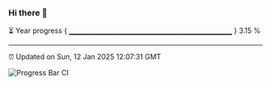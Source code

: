 ### Hi there 👋

⏳ Year progress { ▁▁▁▁▁▁▁▁▁▁▁▁▁▁▁▁▁▁▁▁▁▁▁▁▁▁▁▁▁▁ } 3.15 %

---

⏰ Updated on Sun, 12 Jan 2025 12:07:31 GMT

![Progress Bar CI](https://github.com/liununu/liununu/workflows/Progress%20Bar%20CI/badge.svg)
